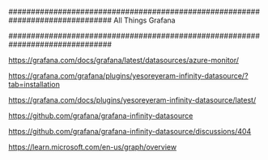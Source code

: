 ###############################################################################
All Things Grafana


###############################################################################

https://grafana.com/docs/grafana/latest/datasources/azure-monitor/

https://grafana.com/grafana/plugins/yesoreyeram-infinity-datasource/?tab=installation

https://grafana.com/docs/plugins/yesoreyeram-infinity-datasource/latest/

https://github.com/grafana/grafana-infinity-datasource

https://github.com/grafana/grafana-infinity-datasource/discussions/404

https://learn.microsoft.com/en-us/graph/overview













